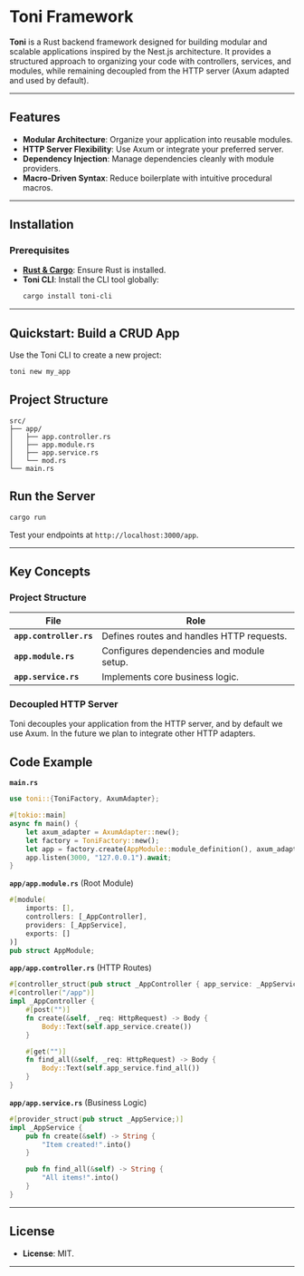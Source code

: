 # Toni Framework

**Toni** is a Rust backend framework designed for building modular and scalable applications inspired by the Nest.js architecture. It provides a structured approach to organizing your code with controllers, services, and modules, while remaining decoupled from the HTTP server (Axum adapted and used by default).

---

## Features

- **Modular Architecture**: Organize your application into reusable modules.
- **HTTP Server Flexibility**: Use Axum or integrate your preferred server.
- **Dependency Injection**: Manage dependencies cleanly with module providers.
- **Macro-Driven Syntax**: Reduce boilerplate with intuitive procedural macros.

---

## Installation

### Prerequisites

- **[Rust & Cargo](https://www.rust-lang.org/tools/install)**: Ensure Rust is installed.
- **Toni CLI**: Install the CLI tool globally:
  ```bash
  cargo install toni-cli
  ```

---

## Quickstart: Build a CRUD App

Use the Toni CLI to create a new project:
```bash
toni new my_app
```

## Project Structure
```
src/
├── app/
│   ├── app.controller.rs
│   ├── app.module.rs
│   ├── app.service.rs
│   └── mod.rs
└── main.rs
```

## Run the Server
```bash
cargo run
```
Test your endpoints at `http://localhost:3000/app`.

---

## Key Concepts

### Project Structure
| File                | Role                                      |
|---------------------|-------------------------------------------|
| **`app.controller.rs`** | Defines routes and handles HTTP requests. |
| **`app.module.rs`**     | Configures dependencies and module setup. |
| **`app.service.rs`**    | Implements core business logic.           |

### Decoupled HTTP Server
Toni decouples your application from the HTTP server, and by default we use Axum. In the future we plan to integrate other HTTP adapters.

## Code Example

**`main.rs`**
```rust
use toni::{ToniFactory, AxumAdapter};

#[tokio::main]
async fn main() {
    let axum_adapter = AxumAdapter::new();
    let factory = ToniFactory::new();
    let app = factory.create(AppModule::module_definition(), axum_adapter);
    app.listen(3000, "127.0.0.1").await;
}
```

**`app/app.module.rs`** (Root Module)
```rust
#[module(
    imports: [],
    controllers: [_AppController],
    providers: [_AppService],
    exports: []
)]
pub struct AppModule;
```

**`app/app.controller.rs`** (HTTP Routes)
```rust
#[controller_struct(pub struct _AppController { app_service: _AppService })]
#[controller("/app")]
impl _AppController {
    #[post("")]
    fn create(&self, _req: HttpRequest) -> Body {
        Body::Text(self.app_service.create())
    }

    #[get("")]
    fn find_all(&self, _req: HttpRequest) -> Body {
        Body::Text(self.app_service.find_all())
    }
}
```

**`app/app.service.rs`** (Business Logic)
```rust
#[provider_struct(pub struct _AppService;)]
impl _AppService {
    pub fn create(&self) -> String {
        "Item created!".into()
    }

    pub fn find_all(&self) -> String {
        "All items!".into()
    }
}
```

---

## License
- **License**: MIT.

---